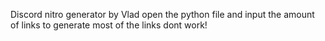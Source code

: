 Discord nitro generator by Vlad
open the python file and input the amount of links to generate
most of the links dont work!
